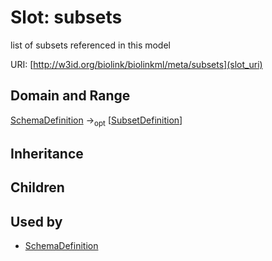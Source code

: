 # Slot: subsets


list of subsets referenced in this model

URI: [http://w3id.org/biolink/biolinkml/meta/subsets](slot_uri)
## Domain and Range

[SchemaDefinition](SchemaDefinition.md) -><sub>opt</sub> [[SubsetDefinition](SubsetDefinition.md)]
## Inheritance

## Children

## Used by

 * [SchemaDefinition](SchemaDefinition.md)
